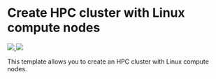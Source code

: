 # Create HPC cluster with Linux compute nodes
<a href="https://portal.azure.com/#create/Microsoft.Template/uri/https%3A%2F%2Fraw.githubusercontent.com%2Fsunbinzhu%2Fazure-quickstart-templates%2FDscWay%2Fcreate-hpc-cluster-linux-cn%2Fazuredeploy.json" target="_blank">
    <img src="http://azuredeploy.net/deploybutton.png"/>
</a>
<a href="http://armviz.io/#/?load=https%3A%2F%2Fraw.githubusercontent.com%2Fsunbinzhu%2Fazure-quickstart-templates%2FDscWay%2Fcreate-hpc-cluster-linux-cn%2Fazuredeploy.json" target="_blank">
    <img src="http://armviz.io/visualizebutton.png"/>
</a>

This template allows you to create an HPC cluster with Linux compute nodes.
